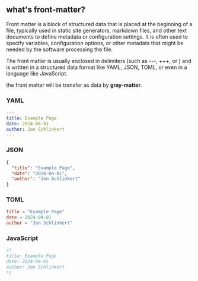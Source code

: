 ## what's front-matter?

Front matter is a block of structured data that is placed at the beginning of a file, typically used in static site generators, markdown files, and other text documents to define metadata or configuration settings. It is often used to specify variables, configuration options, or other metadata that might be needed by the software processing the file.

The front matter is usually enclosed in delimiters (such as ---, +++, or <!-- -->) and is written in a structured data format like YAML, JSON, TOML, or even in a language like JavaScript. 

the front matter will be transfer as data by **gray-matter**.

### YAML
```yaml
---
title: Example Page
date: 2024-04-01
author: Jon Schlinkert
---
```

### JSON
```json
{
  "title": "Example Page",
  "date": "2024-04-01",
  "author": "Jon Schlinkert"
}
```

### TOML
```toml
title = "Example Page"
date = 2024-04-01
author = "Jon Schlinkert"
```

### JavaScript
```javascript
/* 
title: Example Page
date: 2024-04-01
author: Jon Schlinkert
*/
```
